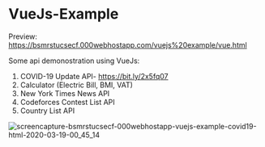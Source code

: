 # VueJs-Example
Preview: https://bsmrstucsecf.000webhostapp.com/vuejs%20example/vue.html

Some api demonostration using VueJs:

 1. COVID-19 Update API- https://bit.ly/2x5fq07
 2. Calculator (Electric Bill, BMI, VAT)
 3. New York Times News API
 4. Codeforces Contest List API
 5. Country List API
 
 ![screencapture-bsmrstucsecf-000webhostapp-vuejs-example-covid19-html-2020-03-19-00_45_14](https://user-images.githubusercontent.com/23233774/76996327-861a8400-697b-11ea-995d-53d3c39c7e81.png)
 
 
